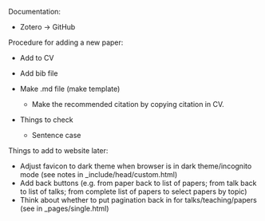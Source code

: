 
Documentation:
- Zotero -> GitHub



Procedure for adding a new paper:
- Add to CV
- Add bib file
- Make .md file (make template)
	- Make the recommended citation by copying citation in CV.
	
- Things to check
	- Sentence case
	
	
Things to add to website later:
- Adjust favicon to dark theme when browser is in dark theme/incognito mode (see notes in _include/head/custom.html)
- Add back buttons (e.g. from paper back to list of papers; from talk back to list of talks; from complete list of papers to select papers by topic)
- Think about whether to put pagination back in for talks/teaching/papers (see  <!-- {% include post_pagination.html %} --> in _pages/single.html)